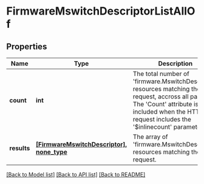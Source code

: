 # FirmwareMswitchDescriptorListAllOf

## Properties
Name | Type | Description | Notes
------------ | ------------- | ------------- | -------------
**count** | **int** | The total number of &#39;firmware.MswitchDescriptor&#39; resources matching the request, accross all pages. The &#39;Count&#39; attribute is included when the HTTP GET request includes the &#39;$inlinecount&#39; parameter. | [optional] 
**results** | [**[FirmwareMswitchDescriptor], none_type**](FirmwareMswitchDescriptor.md) | The array of &#39;firmware.MswitchDescriptor&#39; resources matching the request. | [optional] 

[[Back to Model list]](../README.md#documentation-for-models) [[Back to API list]](../README.md#documentation-for-api-endpoints) [[Back to README]](../README.md)


